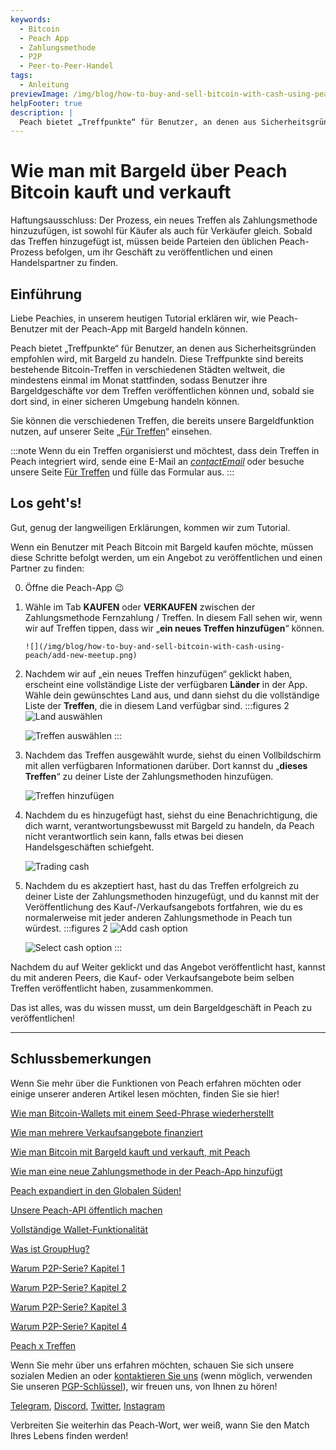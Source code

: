 ```yaml
---
keywords:
  - Bitcoin
  - Peach App
  - Zahlungsmethode
  - P2P
  - Peer-to-Peer-Handel
tags:
  - Anleitung
previewImage: /img/blog/how-to-buy-and-sell-bitcoin-with-cash-using-peach/teaser.jpg
helpFooter: true
description: |
  Peach bietet „Treffpunkte“ für Benutzer, an denen aus Sicherheitsgründen empfohlen wird, mit Bargeld zu handeln. Diese Treffpunkte sind bereits bestehende Bitcoin-Treffen in verschiedenen Städten weltweit, die mindestens einmal im Monat stattfinden, sodass Benutzer ihre Bargeldgeschäfte vor dem Treffen veröffentlichen können und, sobald sie dort sind, in einer sicheren Umgebung handeln können.
---
```


# Wie man mit Bargeld über Peach Bitcoin kauft und verkauft

Haftungsausschluss: Der Prozess, ein neues Treffen als Zahlungsmethode hinzuzufügen, ist sowohl für Käufer als auch für Verkäufer gleich. Sobald das Treffen hinzugefügt ist, müssen beide Parteien den üblichen Peach-Prozess befolgen, um ihr Geschäft zu veröffentlichen und einen Handelspartner zu finden.

## Einführung

Liebe Peachies, in unserem heutigen Tutorial erklären wir, wie Peach-Benutzer mit der Peach-App mit Bargeld handeln können.

Peach bietet „Treffpunkte“ für Benutzer, an denen aus Sicherheitsgründen empfohlen wird, mit Bargeld zu handeln. Diese Treffpunkte sind bereits bestehende Bitcoin-Treffen in verschiedenen Städten weltweit, die mindestens einmal im Monat stattfinden, sodass Benutzer ihre Bargeldgeschäfte vor dem Treffen veröffentlichen können und, sobald sie dort sind, in einer sicheren Umgebung handeln können.

Sie können die verschiedenen Treffen, die bereits unsere Bargeldfunktion nutzen, auf unserer Seite „[Für Treffen](/for-meetups/)“ einsehen.

:::note
Wenn du ein Treffen organisierst und möchtest, dass dein Treffen in Peach integriert wird, sende eine E-Mail an [$contactEmail$](mailto:$contactEmail$) oder besuche unsere Seite [Für Treffen](/for-meetups/) und fülle das Formular aus.
:::

## Los geht's!

Gut, genug der langweiligen Erklärungen, kommen wir zum Tutorial.

Wenn ein Benutzer mit Peach Bitcoin mit Bargeld kaufen möchte, müssen diese Schritte befolgt werden, um ein Angebot zu veröffentlichen und einen Partner zu finden:

0.  Öffne die Peach-App 😉

1.  Wähle im Tab **KAUFEN** oder **VERKAUFEN** zwischen der Zahlungsmethode Fernzahlung / Treffen. In diesem Fall sehen wir, wenn wir auf Treffen tippen, dass wir „**ein neues Treffen hinzufügen**“ können.

        ![](/img/blog/how-to-buy-and-sell-bitcoin-with-cash-using-peach/add-new-meetup.png)

2.  Nachdem wir auf „ein neues Treffen hinzufügen“ geklickt haben, erscheint eine vollständige Liste der verfügbaren **Länder** in der App. Wähle dein gewünschtes Land aus, und dann siehst du die vollständige Liste der **Treffen**, die in diesem Land verfügbar sind.
    :::figures 2
    ![Land auswählen](/img/blog/how-to-buy-and-sell-bitcoin-with-cash-using-peach/select-country.png)

    ![Treffen auswählen](/img/blog/how-to-buy-and-sell-bitcoin-with-cash-using-peach/select-meetup.png)
    :::

3.  Nachdem das Treffen ausgewählt wurde, siehst du einen Vollbildschirm mit allen verfügbaren Informationen darüber. Dort kannst du „**dieses Treffen**“ zu deiner Liste der Zahlungsmethoden hinzufügen.

    ![Treffen hinzufügen](/img/blog/how-to-buy-and-sell-bitcoin-with-cash-using-peach/add-meetup.png)

4.  Nachdem du es hinzugefügt hast, siehst du eine Benachrichtigung, die dich warnt, verantwortungsbewusst mit Bargeld zu handeln, da Peach nicht verantwortlich sein kann, falls etwas bei diesen Handelsgeschäften schiefgeht.

    ![Trading cash](/img/blog/how-to-buy-and-sell-bitcoin-with-cash-using-peach/trading-cash.png)

5.  Nachdem du es akzeptiert hast, hast du das Treffen erfolgreich zu deiner Liste der Zahlungsmethoden hinzugefügt, und du kannst mit der Veröffentlichung des Kauf-/Verkaufsangebots fortfahren, wie du es normalerweise mit jeder anderen Zahlungsmethode in Peach tun würdest.
    :::figures 2
    ![Add cash option](/img/blog/how-to-buy-and-sell-bitcoin-with-cash-using-peach/add-cash-option.png)

    ![Select cash option](/img/blog/how-to-buy-and-sell-bitcoin-with-cash-using-peach/select-cash-option.png)
    :::

Nachdem du auf Weiter geklickt und das Angebot veröffentlicht hast, kannst du mit anderen Peers, die Kauf- oder Verkaufsangebote beim selben Treffen veröffentlicht haben, zusammenkommen.

Das ist alles, was du wissen musst, um dein Bargeldgeschäft in Peach zu veröffentlichen!

---

## Schlussbemerkungen

Wenn Sie mehr über die Funktionen von Peach erfahren möchten oder einige unserer anderen Artikel lesen möchten, finden Sie sie hier!

[Wie man Bitcoin-Wallets mit einem Seed-Phrase wiederherstellt](https://peachbitcoin.com/de/blog/how-to-restore-peach-wallet/)

[Wie man mehrere Verkaufsangebote finanziert](https://peachbitcoin.com/de/blog/funding-multiple-sell-offers/)

[Wie man Bitcoin mit Bargeld kauft und verkauft, mit Peach](https://peachbitcoin.com/de/blog/how-to-buy-and-sell-bitcoin-with-cash-using-peach/)

[Wie man eine neue Zahlungsmethode in der Peach-App hinzufügt](https://peachbitcoin.com/de/blog/how-to-add-a-payment-method/)

[Peach expandiert in den Globalen Süden!](https://peachbitcoin.com/de/blog/peach-expands-to-the-global-south/)

[Unsere Peach-API öffentlich machen](https://peachbitcoin.com/de/blog/making-our-peach-api-public/)

[Vollständige Wallet-Funktionalität](https://peachbitcoin.com/de/blog/full-wallet-functionality/)

[Was ist GroupHug?](https://peachbitcoin.com/de/blog/group-hug/)

[Warum P2P-Serie? Kapitel 1](https://peachbitcoin.com/de/blog/why-p2p-chapter-1/)

[Warum P2P-Serie? Kapitel 2](https://peachbitcoin.com/de/blog/why-p2p-chapter-2/)

[Warum P2P-Serie? Kapitel 3](https://peachbitcoin.com/de/blog/why-p2p-chapter-3-circular-economies/)

[Warum P2P-Serie? Kapitel 4](https://peachbitcoin.com/de/blog/why-p2p-chapter-4-chains-of-trust/)

[Peach x Treffen](https://peachbitcoin.com/de/blog/peach-for-meetups/)

Wenn Sie mehr über uns erfahren möchten, schauen Sie sich unsere sozialen Medien an oder [kontaktieren Sie uns](mailto:hello@peachbitcoin.com) (wenn möglich, verwenden Sie unseren [PGP-Schlüssel](https://keys.openpgp.org/vks/v1/by-fingerprint/48339A19645E2E53488E0E5479E1B270FACD1BD2)), wir freuen uns, von Ihnen zu hören!

[Telegram](https://t.me/+GkOW1J-ixBBkZWRk), [Discord](https://discord.gg/ypeHz3SW54), [Twitter](https://twitter.com/peachbitcoin), [Instagram](https://instagram.com/peachbitcoin)

Verbreiten Sie weiterhin das Peach-Wort, wer weiß, wann Sie den Match Ihres Lebens finden werden!
